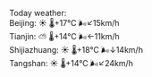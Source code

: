 Today weather:  
Beijing: ☀️   🌡️+17°C 🌬️↙15km/h  
Tianjin: ⛅️  🌡️+14°C 🌬️←11km/h  
Shijiazhuang: ☀️   🌡️+18°C 🌬️↓14km/h  
Tangshan: ☀️   🌡️+14°C 🌬️↙24km/h  
